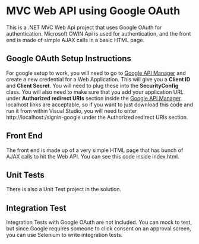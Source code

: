 # MVC Web API using Google OAuth
This is a .NET MVC Web Api project that uses Google OAuth for authentication. Microsoft OWIN Api is used for authentication, and the front end is made of simple AJAX calls in a basic HTML page. 

## Google OAuth Setup Instructions
For google setup to work, you will need to go to [Google API Manager](https://console.developers.google.com/) and create a new credential for a Web Application. This will give you a **Client ID** and **Client Secret**. You will need to plug these into the **SecurityConfig** class. You will also need to make sure that you add your application URL under **Authorized redirect URIs** section inside the [Google API Manager](https://console.developers.google.com/). localhost links are acceptable, so if you want to just download this code and run it from within Visual Studio, you will need to enter http://localhost:<port>/signin-google under the Authorized redirect URIs section. 

## Front End
The front end is made up of a very simple HTML page that has bunch of AJAX calls to hit the Web API. You can see this code inside index.html. 

## Unit Tests
There is also a Unit Test project in the solution. 

## Integration Test
Integration Tests with Google OAuth are not included. You can mock to test, but since Google requires someone to click consent on an approval screen, you can use Selenium to write integration tests. 

